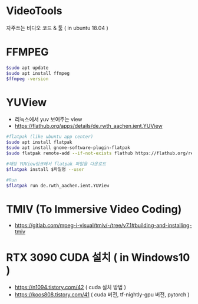 # VideoTools
자주쓰는 비디오 코드 & 툴 ( in ubuntu 18.04 )

# FFMPEG
```sh
$sudo apt update
$sudo apt install ffmpeg
$ffmpeg -version
```


# YUView
- 리눅스에서 yuv 보여주는 view
- https://flathub.org/apps/details/de.rwth_aachen.ient.YUView
```sh
#flatpak (like ubuntu app center) 
$sudo apt install flatpak
$sudo apt install gnome-software-plugin-flatpak
$sudo flatpak remote-add --if-not-exists flathub https://flathub.org/repo/flathub.flatpakrepo

#해당 YUView링크에서 flatpak 파일을 다운로드
$flatpak install $파일명 --user

#Run
$flatpak run de.rwth_aachen.ient.YUView
```

# TMIV (To Immersive Video Coding)
- https://gitlab.com/mpeg-i-visual/tmiv/-/tree/v7.1#building-and-installing-tmiv

# RTX 3090 CUDA 설치 ( in Windows10 )
- https://n1094.tistory.com/42 ( cuda 설치 방법 )
- https://koos808.tistory.com/41 ( cuda 버전, tf-nightly-gpu 버전, pytorch )
